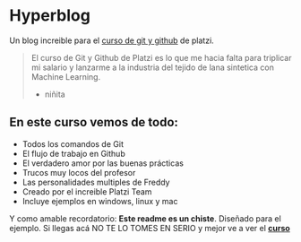 # Hyperblog
Un blog increible para el [curso de git y github](https://platzi.com/clases/git-github/ "curso de git y github") de platzi.
> El curso de Git y Github de Platzi es lo que me hacia falta para triplicar mi salario y lanzarme a la industria del tejido de lana sintetica con Machine Learning.
> - niñita

## En este curso vemos de todo:
* Todos los comandos de Git
* El flujo de trabajo en Github
* El verdadero amor por las buenas prácticas 
* Trucos muy locos del profesor
* Las personalidades multiples de Freddy
* Creado por el increible Platzi Team
* Incluye ejemplos en windows, linux y mac

Y como amable recordatorio: **Este readme es un chiste**. Diseñado para el ejemplo. Si llegas acá NO TE LO TOMES EN SERIO y mejor ve a ver el [**curso**](https://platzi.com/clases/git-github/ "curso")
